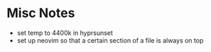 # Misc Notes
- set temp to 4400k in hyprsunset
- set up neovim so that a certain section of a file is always on top
